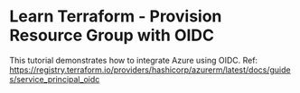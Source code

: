 # Learn Terraform - Provision Resource Group with OIDC  
This tutorial demonstrates how to integrate Azure using OIDC. Ref: https://registry.terraform.io/providers/hashicorp/azurerm/latest/docs/guides/service_principal_oidc